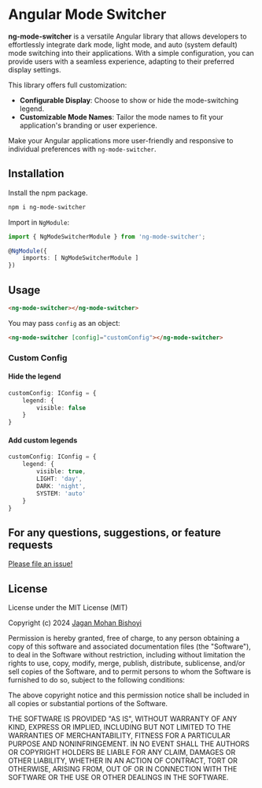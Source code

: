 # Angular Mode Switcher

**ng-mode-switcher** is a versatile Angular library that allows developers to effortlessly integrate dark mode, light mode, and auto (system default) mode switching into their applications. With a simple configuration, you can provide users with a seamless experience, adapting to their preferred display settings.

This library offers full customization:

- **Configurable Display**: Choose to show or hide the mode-switching legend.
- **Customizable Mode Names**: Tailor the mode names to fit your application's branding or user experience.

Make your Angular applications more user-friendly and responsive to individual preferences with `ng-mode-switcher`.

## Installation

Install the npm package.

```bash
npm i ng-mode-switcher
```

Import in `NgModule`:

```ts
import { NgModeSwitcherModule } from 'ng-mode-switcher';

@NgModule({
    imports: [ NgModeSwitcherModule ]
})
```

## Usage

```html
<ng-mode-switcher></ng-mode-switcher>
```

You may pass `config` as an object:

```html
<ng-mode-switcher [config]="customConfig"></ng-mode-switcher>
```

### Custom Config

#### Hide the legend

```ts
customConfig: IConfig = {
    legend: {
        visible: false
    }
}
```

#### Add custom legends

```ts
customConfig: IConfig = {
    legend: {
        visible: true,
        LIGHT: 'day',
        DARK: 'night',
        SYSTEM: 'auto'
    }
}
```

## For any questions, suggestions, or feature requests

[Please file an issue!](https://github.com/jaganbishoyi/ng-mode-switcher/issues)

## License

License under the MIT License (MIT)

Copyright (c) 2024 [Jagan Mohan Bishoyi](http://jaganbishoyi.github.io/)

Permission is hereby granted, free of charge, to any person obtaining a copy
of this software and associated documentation files (the "Software"), to deal
in the Software without restriction, including without limitation the rights
to use, copy, modify, merge, publish, distribute, sublicense, and/or sell
copies of the Software, and to permit persons to whom the Software is
furnished to do so, subject to the following conditions:

The above copyright notice and this permission notice shall be included in all
copies or substantial portions of the Software.

THE SOFTWARE IS PROVIDED "AS IS", WITHOUT WARRANTY OF ANY KIND, EXPRESS OR
IMPLIED, INCLUDING BUT NOT LIMITED TO THE WARRANTIES OF MERCHANTABILITY,
FITNESS FOR A PARTICULAR PURPOSE AND NONINFRINGEMENT. IN NO EVENT SHALL THE
AUTHORS OR COPYRIGHT HOLDERS BE LIABLE FOR ANY CLAIM, DAMAGES OR OTHER
LIABILITY, WHETHER IN AN ACTION OF CONTRACT, TORT OR OTHERWISE, ARISING FROM,
OUT OF OR IN CONNECTION WITH THE SOFTWARE OR THE USE OR OTHER DEALINGS IN THE
SOFTWARE.
